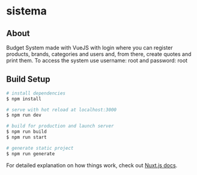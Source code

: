 # sistema

## About

Budget System made with VueJS with login where you can register products, brands, categories and users and, from there, create quotes and print them. To access the system use username: root and password: root

## Build Setup

```bash
# install dependencies
$ npm install

# serve with hot reload at localhost:3000
$ npm run dev

# build for production and launch server
$ npm run build
$ npm run start

# generate static project
$ npm run generate
```

For detailed explanation on how things work, check out [Nuxt.js docs](https://nuxtjs.org).
